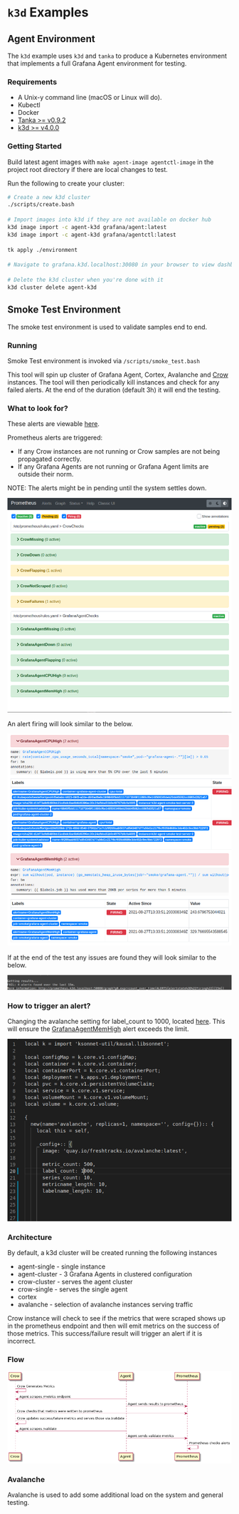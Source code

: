 # `k3d` Examples

## Agent Environment

The `k3d` example uses `k3d` and `tanka` to produce a Kubernetes environment
that implements a full Grafana Agent environment for testing.

### Requirements

- A Unix-y command line (macOS or Linux will do).
- Kubectl
- Docker
- [Tanka >= v0.9.2](https://github.com/grafana/tanka)
- [k3d >= v4.0.0](https://github.com/rancher/k3d)

### Getting Started

Build latest agent images with `make agent-image agentctl-image` in the project root directory if there are local changes to test.

Run the following to create your cluster:

```bash
# Create a new k3d cluster
./scripts/create.bash

# Import images into k3d if they are not available on docker hub
k3d image import -c agent-k3d grafana/agent:latest
k3d image import -c agent-k3d grafana/agentctl:latest

tk apply ./environment

# Navigate to grafana.k3d.localhost:30080 in your browser to view dashboards

# Delete the k3d cluster when you're done with it
k3d cluster delete agent-k3d
```

## Smoke Test Environment

The smoke test environment is used to validate samples end to end. 

### Running

Smoke Test environment is invoked via `/scripts/smoke_test.bash`

This tool will spin up cluster of Grafana Agent, Cortex, Avalanche and [Crow](../../cmd/grafana-agent-crow/README.md) instances. The tool will then periodically kill instances and check for any failed alerts. At the end of the duration (default 3h) it will end the testing. 

### What to look for?

These alerts are viewable [here](http://prometheus.k3d.localhost:50080/alerts). 

Prometheus alerts are triggered:
- If any Crow instances are not running or Crow samples are not being propagated correctly.
- If any Grafana Agents are not running or Grafana Agent limits are outside their norm.

NOTE: The alerts might be in pending until the system settles down.

![](./assets/pending_alert.png)

An alert firing will look similar to the below.

![](./assets/alert_firing.png)

If at the end of the test any issues are found they will look similar to the below.

![](./assets/console_failure.png)

### How to trigger an alert?

Changing the avalanche setting for label_count to 1000, located [here](example/k3d/lib/avalanche/main.libsonnet). This will ensure the [GrafanaAgentMemHigh](http://prometheus.k3d.localhost:50080/graph?g0.expr=ALERTS%7Balertname%3D%22GrafanaAgentMemHigh%22%7D&g0.tab=1&g0.stacked=0&g0.show_exemplars=0.g0.range_input=1h.) alert exceeds the limit.

![](./assets/trigger_change.png)

### Architecture

By default, a k3d cluster will be created running the following instances

- agent-single - single instance
- agent-cluster - 3 Grafana Agents in clustered configuration
- crow-cluster - serves the agent cluster
- crow-single - serves the single agent
- cortex
- avalanche - selection of avalanche instances serving traffic

Crow instance will check to see if the metrics that were scraped shows up in the prometheus endpoint and then will emit metrics on the success of those metrics. This success/failure result will trigger an alert if it is incorrect.

### Flow

![](./assets/order.png)

### Avalanche

Avalanche is used to add some additional load on the system and general testing. 